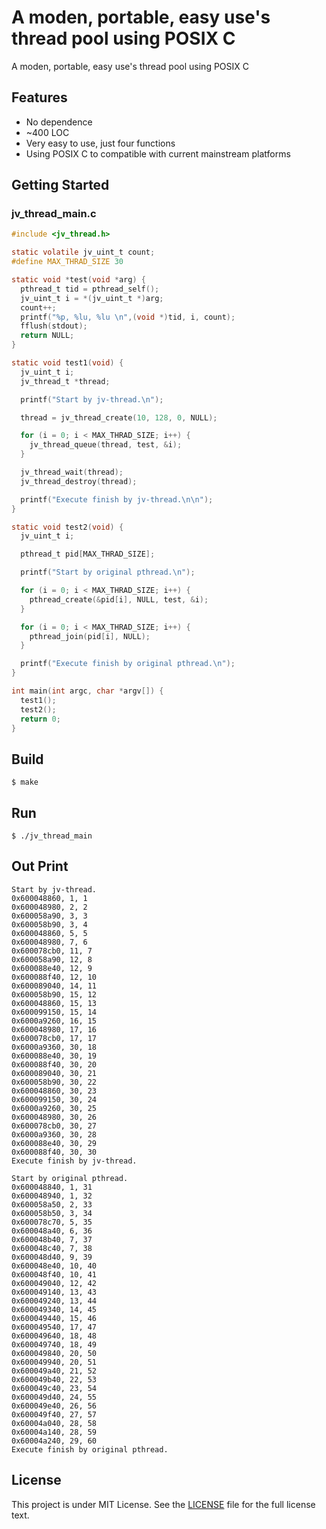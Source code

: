 # A moden, portable, easy use's thread pool using POSIX C

A moden, portable, easy use's thread pool using POSIX C

## Features

- No dependence
- ~400 LOC
- Very easy to use, just four functions
- Using POSIX C to compatible with current mainstream platforms

## Getting Started


### jv_thread_main.c

```c
#include <jv_thread.h>

static volatile jv_uint_t count;
#define MAX_THRAD_SIZE 30

static void *test(void *arg) {
  pthread_t tid = pthread_self();
  jv_uint_t i = *(jv_uint_t *)arg;
  count++;
  printf("%p, %lu, %lu \n",(void *)tid, i, count);
  fflush(stdout);
  return NULL;
}

static void test1(void) {
  jv_uint_t i;
  jv_thread_t *thread;

  printf("Start by jv-thread.\n");

  thread = jv_thread_create(10, 128, 0, NULL);

  for (i = 0; i < MAX_THRAD_SIZE; i++) {
    jv_thread_queue(thread, test, &i);
  }

  jv_thread_wait(thread);
  jv_thread_destroy(thread);

  printf("Execute finish by jv-thread.\n\n");
}

static void test2(void) {
  jv_uint_t i;

  pthread_t pid[MAX_THRAD_SIZE];

  printf("Start by original pthread.\n");

  for (i = 0; i < MAX_THRAD_SIZE; i++) {
    pthread_create(&pid[i], NULL, test, &i);
  }

  for (i = 0; i < MAX_THRAD_SIZE; i++) {
    pthread_join(pid[i], NULL);
  }

  printf("Execute finish by original pthread.\n");
}

int main(int argc, char *argv[]) {
  test1();
  test2();
  return 0;
}
```

## Build

    $ make

## Run

    $ ./jv_thread_main

## Out Print

```
Start by jv-thread.
0x600048860, 1, 1
0x600048980, 2, 2
0x600058a90, 3, 3
0x600058b90, 3, 4
0x600048860, 5, 5
0x600048980, 7, 6
0x600078cb0, 11, 7
0x600058a90, 12, 8
0x600088e40, 12, 9
0x600088f40, 12, 10
0x600089040, 14, 11
0x600058b90, 15, 12
0x600048860, 15, 13
0x600099150, 15, 14
0x6000a9260, 16, 15
0x600048980, 17, 16
0x600078cb0, 17, 17
0x6000a9360, 30, 18
0x600088e40, 30, 19
0x600088f40, 30, 20
0x600089040, 30, 21
0x600058b90, 30, 22
0x600048860, 30, 23
0x600099150, 30, 24
0x6000a9260, 30, 25
0x600048980, 30, 26
0x600078cb0, 30, 27
0x6000a9360, 30, 28
0x600088e40, 30, 29
0x600088f40, 30, 30
Execute finish by jv-thread.

Start by original pthread.
0x600048840, 1, 31
0x600048940, 1, 32
0x600058a50, 2, 33
0x600058b50, 3, 34
0x600078c70, 5, 35
0x600048a40, 6, 36
0x600048b40, 7, 37
0x600048c40, 7, 38
0x600048d40, 9, 39
0x600048e40, 10, 40
0x600048f40, 10, 41
0x600049040, 12, 42
0x600049140, 13, 43
0x600049240, 13, 44
0x600049340, 14, 45
0x600049440, 15, 46
0x600049540, 17, 47
0x600049640, 18, 48
0x600049740, 18, 49
0x600049840, 20, 50
0x600049940, 20, 51
0x600049a40, 21, 52
0x600049b40, 22, 53
0x600049c40, 23, 54
0x600049d40, 24, 55
0x600049e40, 26, 56
0x600049f40, 27, 57
0x60004a040, 28, 58
0x60004a140, 28, 59
0x60004a240, 29, 60
Execute finish by original pthread.
```

## License

This project is under MIT License. See the [LICENSE](LICENSE) file for the full license text.

